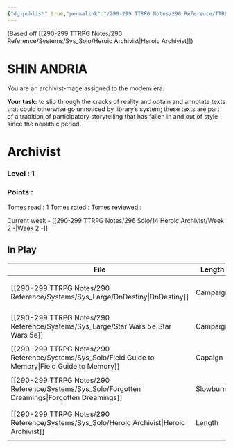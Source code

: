 ```yaml
---
{"dg-publish":true,"permalink":"/290-299 TTRPG Notes/290 Reference/TTRPG Log/"}
---
```



(Based off [[290-299 TTRPG Notes/290 Reference/Systems/Sys_Solo/Heroic Archivist\|Heroic Archivist]])
# SHIN ANDRIA
You are an archivist-mage assigned to the modern era.  

**Your task:** to slip through the cracks of reality and obtain and annotate texts that could otherwise go unnoticed by library’s system; these texts are part of a tradition of participatory storytelling that has fallen in and out of style since the neolithic period.

# Archivist
### Level : 1
### Points :

Tomes read : 1
Tomes rated :
Tomes reviewed :

Current week - [[290-299 TTRPG Notes/296 Solo/14 Heroic Archivist/Week 2 -\|Week 2 -]]

## In Play

| File                                                                                                   | Length   | System | Style       | Genre                                             |
| ------------------------------------------------------------------------------------------------------ | -------- | ------ | ----------- | ------------------------------------------------- |
| [[290-299 TTRPG Notes/290 Reference/Systems/Sys_Large/DnDestiny\|DnDestiny]]                        | Campaign | 5e     | Sandbox     | <ul><li>SciFi_Other</li><li>Mythic</li></ul>      |
| [[290-299 TTRPG Notes/290 Reference/Systems/Sys_Large/Star Wars 5e\|Star Wars 5e]]                  | Campaign | 5e     | Sandbox     | <ul><li>SciFi_Other</li><li>SciFi_Space</li></ul> |
| [[290-299 TTRPG Notes/290 Reference/Systems/Sys_Solo/Field Guide to Memory\|Field Guide to Memory]] | Capaign  | Unique | Interactive | <ul><li>Punk_Solar</li></ul>                      |
| [[290-299 TTRPG Notes/290 Reference/Systems/Sys_Solo/Forgotten Dreamings\|Forgotten Dreamings]]     | Slowburn | Unique | Interactive | <ul><li>Poetry</li><li>Fantasy_Urban</li></ul>    |
| [[290-299 TTRPG Notes/290 Reference/Systems/Sys_Solo/Heroic Archivist\|Heroic Archivist]]           | Length   | System | Style       | <ul><li>Genre</li><li>Gener</li></ul>             |

